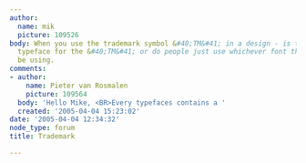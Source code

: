 ```yaml
---
author:
  name: mik
  picture: 109526
body: When you use the trademark symbol &#40;TM&#41; in a design - is there a standard
  typeface for the &#40;TM&#41; or do people just use whichever font they happen to
  be using.
comments:
- author:
    name: Pieter van Rosmalen
    picture: 109564
  body: 'Hello Mike, <BR>Every typefaces contains a '
  created: '2005-04-04 15:23:02'
date: '2005-04-04 12:34:32'
node_type: forum
title: Trademark

---
```

